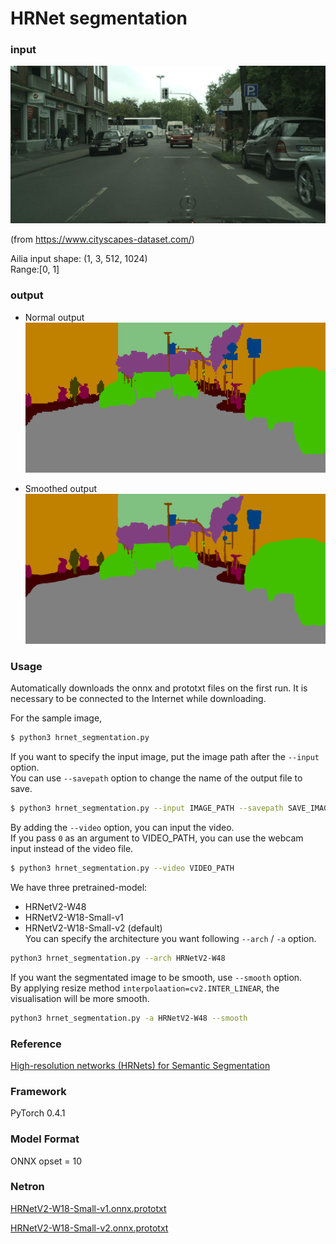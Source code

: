 # HRNet segmentation

### input
![input_image](test.png)

(from https://www.cityscapes-dataset.com/)

Ailia input shape: (1, 3, 512, 1024)  
Range:[0, 1]

### output
- Normal output
![Result_image](result.png)
  
- Smoothed output
![Smoothed_result_image](result_smooth.png)


### Usage
Automatically downloads the onnx and prototxt files on the first run.
It is necessary to be connected to the Internet while downloading.

For the sample image,
``` bash
$ python3 hrnet_segmentation.py
```

If you want to specify the input image, put the image path after the `--input` option.  
You can use `--savepath` option to change the name of the output file to save.
```bash
$ python3 hrnet_segmentation.py --input IMAGE_PATH --savepath SAVE_IMAGE_PATH
```

By adding the `--video` option, you can input the video.   
If you pass `0` as an argument to VIDEO_PATH, you can use the webcam input instead of the video file.
```bash
$ python3 hrnet_segmentation.py --video VIDEO_PATH
```

We have three pretrained-model:
  - HRNetV2-W48
  - HRNetV2-W18-Small-v1
  - HRNetV2-W18-Small-v2 (default)  
You can specify the architecture you want following `--arch` / `-a` option.
```bash
python3 hrnet_segmentation.py --arch HRNetV2-W48
```

If you want the segmentated image to be smooth, use `--smooth` option.  
By applying resize method `interpolaation=cv2.INTER_LINEAR`, the visualisation will be more smooth.
```bash
python3 hrnet_segmentation.py -a HRNetV2-W48 --smooth
```

### Reference

[High-resolution networks (HRNets) for Semantic Segmentation](https://github.com/HRNet/HRNet-Semantic-Segmentation)

### Framework
PyTorch 0.4.1

### Model Format
ONNX opset = 10

### Netron

[HRNetV2-W18-Small-v1.onnx.prototxt](https://netron.app/?url=https://storage.googleapis.com/ailia-models/hrnet/HRNetV2-W18-Small-v1.onnx.prototxt)

[HRNetV2-W18-Small-v2.onnx.prototxt](https://netron.app/?url=https://storage.googleapis.com/ailia-models/hrnet/HRNetV2-W18-Small-v2.onnx.prototxt)

